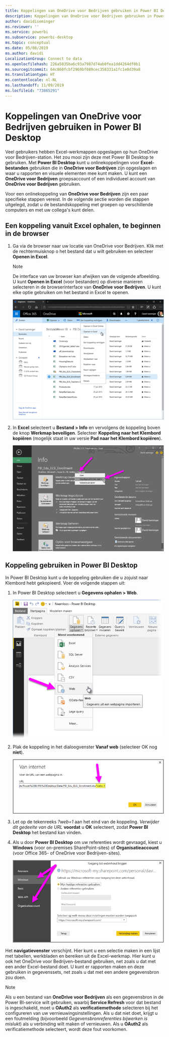 ```yaml
---
title: Koppelingen van OneDrive voor Bedrijven gebruiken in Power BI Desktop
description: Koppelingen van OneDrive voor Bedrijven gebruiken in Power BI Desktop
author: davidiseminger
ms.reviewer: ''
ms.service: powerbi
ms.subservice: powerbi-desktop
ms.topic: conceptual
ms.date: 05/08/2019
ms.author: davidi
LocalizationGroup: Connect to data
ms.openlocfilehash: 226a5035ba6c93a7987d74ab0fea1dd4264df0b1
ms.sourcegitcommit: 64c860fcbf2969bf089cec358331a1fc1e0d39a8
ms.translationtype: HT
ms.contentlocale: nl-NL
ms.lasthandoff: 11/09/2019
ms.locfileid: "73865291"
---
```

# <a name="use-onedrive-for-business-links-in-power-bi-desktop"></a>Koppelingen van OneDrive voor Bedrijven gebruiken in Power BI Desktop
Veel gebruikers hebben Excel-werkmappen opgeslagen op hun OneDrive voor Bedrijven-station. Het zou mooi zijn deze met Power BI Desktop te gebruiken. Met **Power BI Desktop** kunt u onlinekoppelingen voor **Excel-bestanden** gebruiken die in **OneDrive voor Bedrijven** zijn opgeslagen en waar u rapporten en visuele elementen mee kunt maken. U kunt een **OneDrive voor Bedrijven** groepsaccount of een individueel account van **OneDrive voor Bedrijven** gebruiken.

Voor een onlinekoppeling van **OneDrive voor Bedrijven** zijn een paar specifieke stappen vereist. In de volgende sectie worden die stappen uitgelegd, zodat u de bestandskoppeling met groepen op verschillende computers en met uw collega's kunt delen.

## <a name="get-a-link-from-excel-starting-in-the-browser"></a>Een koppeling vanuit Excel ophalen, te beginnen in de browser
1. Ga via de browser naar uw locatie van OneDrive voor Bedrijven. Klik met de rechtermuisknop o het bestand dat u wilt gebruiken en selecteer **Openen in Excel**.
   
   > [!NOTE]
   > De interface van uw browser kan afwijken van de volgende afbeelding. U kunt **Openen in Excel** (voor bestanden) op diverse manieren selecteren in de browserinterface van **OneDrive voor Bedrijven**. U kunt elke optie gebruiken om het bestand in Excel te openen.
   > 
   > 
   
   ![](media/desktop-use-onedrive-business-links/odb-links_02.png)
2. In **Excel** selecteert u **Bestand > Info** en vervolgens de koppeling boven de knop **Werkmap beveiligen**. Selecteer **Koppeling naar het Klembord kopiëren** (mogelijk staat in uw versie **Pad naar het Klembord kopiëren**).
   
   ![](media/desktop-use-onedrive-business-links/odb-links_03.png)

## <a name="use-the-link-in-power-bi-desktop"></a>Koppeling gebruiken in Power BI Desktop
In Power BI Desktop kunt u de koppeling gebruiken die u zojuist naar Klembord hebt gekopieerd. Voer de volgende stappen uit:

1. In Power BI Desktop selecteert u **Gegevens ophalen > Web**.
   
   ![](media/desktop-use-onedrive-business-links/odb-links_04.png)
2. Plak de koppeling in het dialoogvenster **Vanaf web** (selecteer OK nog **niet**).
   
    ![](media/desktop-use-onedrive-business-links/odb-links_05.png)
3. Let op de tekenreeks *?web=1* aan het eind van de koppeling. *Verwijder dit gedeelte van de URL* **voordat** u **OK** selecteert, zodat **Power BI Desktop** het bestand kan vinden.
4. Als u door **Power BI Desktop** om uw referenties wordt gevraagd, kiest u **Windows** (voor on-premises SharePoint-sites) of **Organisatieaccount** (voor Office 365- of OneDrive voor Bedrijven-sites).
   
   ![](media/desktop-use-onedrive-business-links/odb-links_06.png)

Het **navigatievenster** verschijnt. Hier kunt u een selectie maken in een lijst met tabellen, werkbladen en bereiken uit de Excel-werkmap. Hier kunt u ook het OneDrive voor Bedrijven-bestand gebruiken, net zoals u dat met een ander Excel-bestand doet. U kunt er rapporten maken en deze gebruiken in gegevenssets, net zoals u dat met een andere gegevensbron zou doen.

> [!NOTE]
> Als u een bestand van **OneDrive voor Bedrijven** als een gegevensbron in de Power BI-service wilt gebruiken, waarbij **Service Refresh** voor dat bestand is ingeschakeld, moet u **OAuth2** als **verificatiemethode** selecteren bij het configureren van uw vernieuwingsinstellingen. Als u dat niet doet, krijgt u een foutmelding (bijvoorbeeld *Gegevensbronreferenties bijwerken is mislukt*) als u verbinding wilt maken of vernieuwen. Als u **OAuth2** als verificatiemethode selecteert, wordt deze fout voorkomen.
> 
> 

